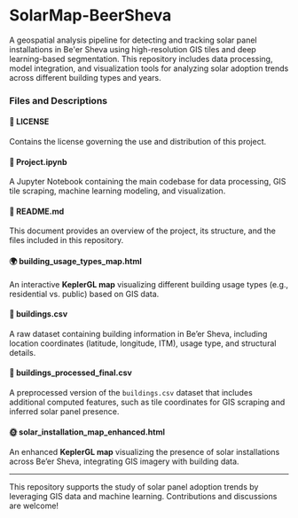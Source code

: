 # SolarMap-BeerSheva
A geospatial analysis pipeline for detecting and tracking solar panel installations in Be'er Sheva using high-resolution GIS tiles and deep learning-based segmentation. This repository includes data processing, model integration, and visualization tools for analyzing solar adoption trends across different building types and years.

### Files and Descriptions

#### 📜 LICENSE
Contains the license governing the use and distribution of this project.

#### 📓 Project.ipynb
A Jupyter Notebook containing the main codebase for data processing, GIS tile scraping, machine learning modeling, and visualization.

#### 📘 README.md
This document provides an overview of the project, its structure, and the files included in this repository.

#### 🌍 building_usage_types_map.html
An interactive **KeplerGL map** visualizing different building usage types (e.g., residential vs. public) based on GIS data.

#### 📂 buildings.csv
A raw dataset containing building information in Be’er Sheva, including location coordinates (latitude, longitude, ITM), usage type, and structural details.

#### 📂 buildings_processed_final.csv
A preprocessed version of the `buildings.csv` dataset that includes additional computed features, such as tile coordinates for GIS scraping and inferred solar panel presence.

#### 🌞 solar_installation_map_enhanced.html
An enhanced **KeplerGL map** visualizing the presence of solar installations across Be’er Sheva, integrating GIS imagery with building data.

---

This repository supports the study of solar panel adoption trends by leveraging GIS data and machine learning. Contributions and discussions are welcome!
